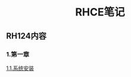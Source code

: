 <h1 align="center"> RHCE笔记 </h1>

## RH124内容
### 1.第一章
[1.1.系统安装](https://github.com/YJYW/RHCE-/blob/main/RH124/%E7%AC%AC%E4%B8%80%E7%AB%A0/%E7%B3%BB%E7%BB%9F%E5%AE%89%E8%A3%85.md)
